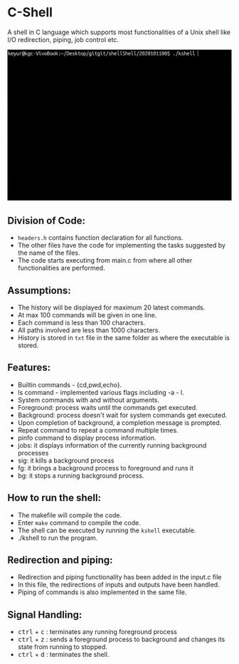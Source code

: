 # C-Shell
A shell in C language which supports most functionalities of a Unix shell like I/O redirection, piping, job control etc.

<p align="center">
    <img src="kshell.gif" width="512"/>
</p>

## Division of Code: <br>
* ``headers.h`` contains function declaration for all functions. 
* The other files have the code for implementing the tasks suggested by the name of the files.
* The code starts executing from main.c from where all other functionalities are performed.

## Assumptions: <br>
* The history will be displayed for maximum 20 latest commands. <br>
* At max 100 commands will be given in one line. <br>
* Each command is less than 100 characters. <br>
* All paths involved are less than 1000 characters. <br>
* History is stored in ``txt`` file in the same folder as where the executable is stored.

## Features: <br>
* Builtin commands - {cd,pwd,echo}. <br>
* ls command - implemented various flags including -a - l. <br>
* System commands with and without arguments. <br>
* Foreground: process waits until the commands get executed. <br>
* Background: process doesn't wait for system commands get executed. <br>
* Upon completion of background, a completion message is prompted. <br>
* Repeat command to repeat a command multiple times. <br>
* pinfo command to display process information. <br>
* jobs: it displays information of the currently running background processes <br>
* sig: it kills a background process
* fg: it brings a background process to foreground and runs it
* bg: it stops a running background process.

## How to run the shell: <br>
* The makefile will compile the code. <br>
* Enter ``make`` command to compile the code. <br>
* The shell can be executed by running the ``kshell`` executable. <br>
* ./kshell to run the program.<br>

## Redirection and piping:
* Redirection and piping functionality has been added in the input.c file
* In this file, the redirections of inputs and outputs have been handled.
* Piping of commands is also implemented in the same file.

## Signal Handling: <br>
* <kbd>ctrl</kbd> + <kbd>c</kbd> : terminates any running foreground process
* <kbd>ctrl</kbd> + <kbd>z</kbd> : sends a foreground process to background and changes its state from running to stopped.
* <kbd>ctrl</kbd> + <kbd>d</kbd> : terminates the shell.